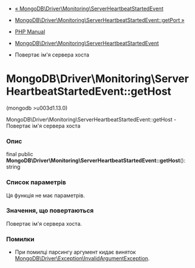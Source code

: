 - [«
MongoDB\Driver\Monitoring\ServerHeartbeatStartedEvent](class.mongodb-driver-monitoring-serverheartbeatstartedevent.md)
- [MongoDB\Driver\Monitoring\ServerHeartbeatStartedEvent::getPort
»](mongodb-driver-monitoring-serverheartbeatstartedevent.getport.md)

- [PHP Manual](index.md)
- [MongoDB\Driver\Monitoring\ServerHeartbeatStartedEvent](class.mongodb-driver-monitoring-serverheartbeatstartedevent.md)
- Повертає ім'я сервера хоста

# MongoDB\Driver\Monitoring\ServerHeartbeatStartedEvent::getHost

(mongodb \>u003d1.13.0)

MongoDB\Driver\Monitoring\ServerHeartbeatStartedEvent::getHost -
Повертає ім'я сервера хоста

### Опис

final public
**MongoDB\Driver\Monitoring\ServerHeartbeatStartedEvent::getHost**():
string

### Список параметрів

Ця функція не має параметрів.

### Значення, що повертаються

Повертає ім'я сервера хоста.

### Помилки

- При помилці парсингу аргумент кидає виняток
[MongoDB\Driver\Exception\InvalidArgumentException](class.mongodb-driver-exception-invalidargumentexception.md).
